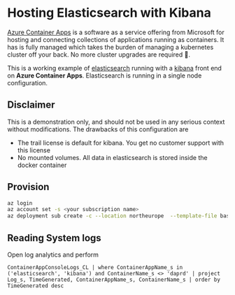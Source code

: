 # Hosting Elasticsearch with Kibana

[Azure Container Apps](https://azure.microsoft.com/en-us/services/container-apps/) is a software as a service offering from Microsoft for hosting and connecting collections of applications running as containers. It has is fully managed which takes the burden of managing a kubernetes cluster off your back. No more cluster upgrades are required 🙌.

This is a working example of [elasticsearch](https://www.elastic.co/elasticsearch/) running with a [kibana](https://www.elastic.co/kibana/) front end on **Azure Container Apps**. Elasticsearch is running in a single node configuration.

## Disclaimer

This is a demonstration only, and should not be used in any serious context without modifications. The drawbacks of this configuration are

* The trail license is default for kibana. You get no customer support with this license
* No mounted volumes. All data in elasticsearch is stored inside the docker container

## Provision

```bash
az login
az account set -s <your subscription name>
az deployment sub create -c --location northeurope  --template-file base.bicep --parameters kubeEnvironment=test
```

## Reading System logs

Open log analytics and perform

```text
ContainerAppConsoleLogs_CL | where ContainerAppName_s in ('elasticsearch', 'kibana') and ContainerName_s <> 'daprd' | project Log_s, TimeGenerated, ContainerAppName_s, ContainerName_s | order by TimeGenerated desc
```
